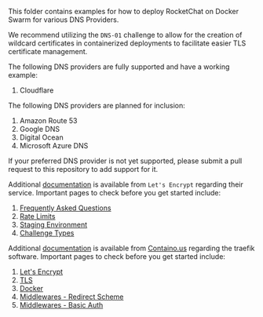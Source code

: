 This folder contains examples for how to deploy RocketChat on Docker Swarm for various DNS Providers.

We recommend utilizing the `DNS-01` challenge to allow for the creation of wildcard certificates in containerized deployments to facilitate easier TLS certificate management.

The following DNS providers are fully supported and have a working example:

  1. Cloudflare

The following DNS providers are planned for inclusion:

  1. Amazon Route 53
  2. Google DNS
  3. Digital Ocean
  4. Microsoft Azure DNS

If your preferred DNS provider is not yet supported, please submit a pull request to this repository to add support for it.

Additional [documentation](https://letsencrypt.org/docs/) is available from `Let's Encrypt` regarding their service.  Important pages to check before you get started include:

  1. [Frequently Asked Questions](https://letsencrypt.org/docs/faq)
  2. [Rate Limits](https://letsencrypt.org/docs/rate-limits)
  3. [Staging Environment](https://letsencrypt.org/docs/staging-environment)
  4. [Challenge Types](https://letsencrypt.org/docs/challenge-types/)

Additional [documentation](https://docs.traefik.io/) is available from [Containo.us](https://containo.us/) regarding the traefik software.  Important pages to check before you get started include:

  1. [Let's Encrypt](https://docs.traefik.io/https/acme/)
  2. [TLS](https://docs.traefik.io/https/tls/)
  3. [Docker](https://docs.traefik.io/providers/docker/)
  4. [Middlewares - Redirect Scheme](https://docs.traefik.io/middlewares/redirectscheme/)
  5. [Middlewares - Basic Auth](https://docs.traefik.io/middlewares/basicauth/)
